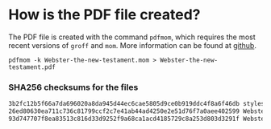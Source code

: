 # How is the PDF file created?
The PDF file is created with the command `pdfmom`, which requires the most recent versions of `groff` and `mom`.
More information can be found at [github](https://github.com/0xR3V/Bibles).

```shell
pdfmom -k Webster-the-new-testament.mom > Webster-the-new-testament.pdf
```

### SHA256 checksums for the files
```txt
3b2fc12b5f66a7da696020a8da945d44ec6cae5805d9ce0b919ddc4f8a6f46db stylesheet.mom
26ed80630ea711c736c81799ccf2c7e41ab44ad4250e2e51d76f7a0aee402599 Webster-the-new-testament.mom
93d747707f8ea83513c816d33d9252f9a68ca1acd4185729c8a253d803d3291f Webster-the-new-testament.pdf
```
